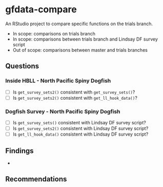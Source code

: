 # gfdata-compare

An RStudio project to compare specific functions on the trials branch.

- In scope: comparisons on trials branch
- In scope: comparisons between trials branch and Lindsay DF survey script
- Out of scope: comparisons between master and trials branches

## Questions

### Inside HBLL - North Pacific Spiny Dogfish

- [ ] Is `get_survey_sets2()` consistent with `get_survey_sets()`?
- [ ] Is `get_survey_sets2()` consistent with `get_ll_hook_data()`?

### Dogfish Survey - North Pacific Spiny Dogfish

- [ ] Is `get_survey_sets()` consistent with Lindsay DF survey script?
- [ ] Is `get_survey_sets2()` consistent with Lindsay DF survey script?
- [ ] Is `get_ll_hook_data()` consistent with Lindsay DF survey script?

## Findings

- 


## Recommendations

